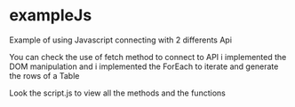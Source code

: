 # exampleJs
Example of using Javascript connecting with 2 differents Api

You can check the use of fetch method to connect to API i implemented the DOM manipulation and i implemented the ForEach to iterate and generate the rows of a Table

Look the script.js to view all the methods and the functions
